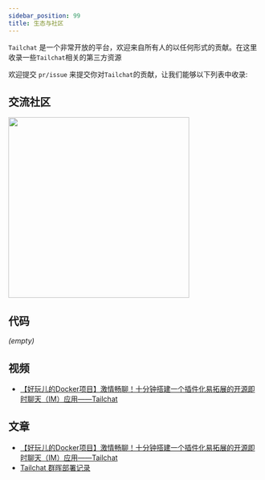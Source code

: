 ```yaml
---
sidebar_position: 99
title: 生态与社区
---
```


`Tailchat` 是一个非常开放的平台，欢迎来自所有人的以任何形式的贡献。在这里收录一些`Tailchat`相关的第三方资源

欢迎提交 `pr/issue` 来提交你对`Tailchat`的贡献，让我们能够以下列表中收录:

## 交流社区

<img width="360" src="/img/wechat.jpg" />

## 代码

*(empty)*

## 视频

- [【好玩儿的Docker项目】激情畅聊！十分钟搭建一个插件化易拓展的开源即时聊天（IM）应用——Tailchat](https://www.bilibili.com/video/BV1aG411u7M8/)

## 文章

- [【好玩儿的Docker项目】激情畅聊！十分钟搭建一个插件化易拓展的开源即时聊天（IM）应用——Tailchat](https://blog.laoda.de/archives/docker-compose-install-tailchat)
- [Tailchat 群晖部署记录](/blog/2023/03/27/deploy-in-synology)
